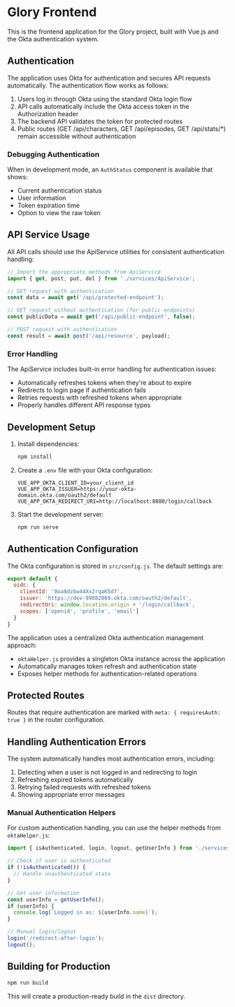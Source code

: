 # Glory Frontend

This is the frontend application for the Glory project, built with Vue.js and the Okta authentication system.

## Authentication

The application uses Okta for authentication and secures API requests automatically. The authentication flow works as follows:

1. Users log in through Okta using the standard Okta login flow
2. API calls automatically include the Okta access token in the Authorization header
3. The backend API validates the token for protected routes
4. Public routes (GET /api/characters, GET /api/episodes, GET /api/stats/*) remain accessible without authentication

### Debugging Authentication

When in development mode, an `AuthStatus` component is available that shows:
- Current authentication status
- User information
- Token expiration time
- Option to view the raw token

## API Service Usage

All API calls should use the ApiService utilities for consistent authentication handling:

```js
// Import the appropriate methods from ApiService
import { get, post, put, del } from './services/ApiService';

// GET request with authentication
const data = await get('/api/protected-endpoint');

// GET request without authentication (for public endpoints)
const publicData = await get('/api/public-endpoint', false);

// POST request with authentication
const result = await post('/api/resource', payload);
```

### Error Handling

The ApiService includes built-in error handling for authentication issues:

- Automatically refreshes tokens when they're about to expire
- Redirects to login page if authentication fails
- Retries requests with refreshed tokens when appropriate
- Properly handles different API response types

## Development Setup

1. Install dependencies:
   ```bash
   npm install
   ```

2. Create a `.env` file with your Okta configuration:
   ```
   VUE_APP_OKTA_CLIENT_ID=your_client_id
   VUE_APP_OKTA_ISSUER=https://your-okta-domain.okta.com/oauth2/default
   VUE_APP_OKTA_REDIRECT_URI=http://localhost:8080/login/callback
   ```

3. Start the development server:
   ```bash
   npm run serve
   ```

## Authentication Configuration

The Okta configuration is stored in `src/config.js`. The default settings are:

```js
export default {
  oidc: {
    clientId: '0oa8dzbw44Xx2rqaK5d7',
    issuer: 'https://dev-99882869.okta.com/oauth2/default',
    redirectUri: window.location.origin + '/login/callback',
    scopes: ['openid', 'profile', 'email']
  }
}
```

The application uses a centralized Okta authentication management approach:

- `oktaHelper.js` provides a singleton Okta instance across the application
- Automatically manages token refresh and authentication state
- Exposes helper methods for authentication-related operations

## Protected Routes

Routes that require authentication are marked with `meta: { requiresAuth: true }` in the router configuration.

## Handling Authentication Errors

The system automatically handles most authentication errors, including:

1. Detecting when a user is not logged in and redirecting to login
2. Refreshing expired tokens automatically
3. Retrying failed requests with refreshed tokens
4. Showing appropriate error messages

### Manual Authentication Helpers

For custom authentication handling, you can use the helper methods from `oktaHelper.js`:

```js
import { isAuthenticated, login, logout, getUserInfo } from './services/oktaHelper';

// Check if user is authenticated
if (!isAuthenticated()) {
  // Handle unauthenticated state
}

// Get user information
const userInfo = getUserInfo();
if (userInfo) {
  console.log(`Logged in as: ${userInfo.name}`);
}

// Manual login/logout
login('/redirect-after-login');
logout();
```

## Building for Production

```bash
npm run build
```

This will create a production-ready build in the `dist` directory.